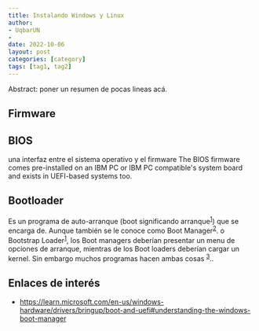 ```yaml
---
title: Instalando Windows y Linux
author: 
- UqbarUN
- 
date: 2022-10-06
layout: post
categories: [category]
tags: [tag1, tag2]
---
```

Abstract: poner un resumen de pocas lineas acá.
<!--more-->

## Firmware

## BIOS 
una interfaz entre el sistema operativo y el firmware
The BIOS firmware comes pre-installed on an IBM PC or IBM PC compatible's system board and exists in UEFI-based systems too.

## Bootloader

Es un programa de auto-arranque (boot significando arranque<sup>[1]</sup>) que se encarga de. Aunque también se le conoce como Boot Manager<sup>[2]</sup>. o Bootstrap Loader<sup>[1]</sup>, los Boot managers deberían presentar un menu de opciones de arranque, mientras de los Boot loaders deberían cargar un kernel. Sin embargo muchos programas hacen ambas cosas <sup>[3]</sup>..

## Enlaces de interés
* https://learn.microsoft.com/en-us/windows-hardware/drivers/bringup/boot-and-uefi#understanding-the-windows-boot-manager


[1]: http://www.worldwidewords.org/qa/qa-boo2.htm
[2]: https://learn.microsoft.com/en-us/windows-hardware/drivers/bringup/boot-and-uefi#understanding-the-windows-boot-manager
[3]: https://wiki.ubuntu.com/EFIBootLoaders

